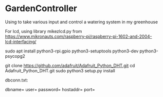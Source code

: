 # GardenController
Using to take various input and control a watering system in my greenhouse

For lcd, using library mikezlcd.py from https://www.mikronauts.com/raspberry-pi/raspberry-pi-1602-and-2004-lcd-interfacing/ 


sudo apt install python3-rpi.gpio python3-setuptools python3-dev python3-psycopg2 


git clone https://github.com/adafruit/Adafruit_Python_DHT.git
cd Adafruit_Python_DHT.git
sudo python3 setup.py install


dbconn.txt:

dbname=<database> user=<username> password=<password> hostaddr=<host> port=<port>
<Number that identifies station>
